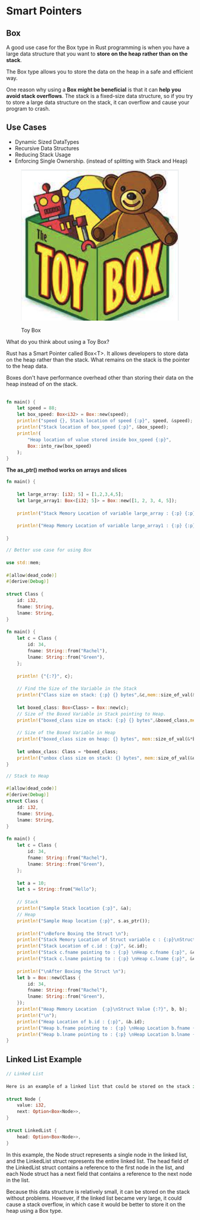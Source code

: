 # Smart Pointers

## Box

A good use case for the Box type in Rust programming is when you have a large data structure that you want to **store on the heap rather than on the stack**.

The Box type allows you to store the data on the heap in a safe and efficient way.

One reason why using a **Box might be beneficial** is that it can **help you avoid stack overflows**. The stack is a fixed-size data structure, so if you try to store a large data structure on the stack, it can overflow and cause your program to crash.

## Use Cases

- Dynamic Sized DataTypes
- Recursive Data Structures
- Reducing Stack Usage
- Enforcing Single Ownership. (instead of splitting with Stack and Heap)

<figure><img src="../assets/toy_box.png" alt=""><figcaption><p>Toy Box</p></figcaption></figure>

What do you think about using a Toy Box?

Rust has a Smart Pointer called Box\<T>. It allows developers to store data on the heap rather than the stack. What remains on the stack is the pointer to the heap data.

Boxes don't have performance overhead other than storing their data on the heap instead of on the stack.

```rust

fn main() {
    let speed = 88;
    let box_speed: Box<i32> = Box::new(speed);
    println!("speed {}, Stack location of speed {:p}", speed, &speed);
    println!("Stack location of box_speed {:p}", &box_speed);
    println!(
        "Heap location of value stored inside box_speed {:p}",
        Box::into_raw(box_speed)
    );
}
```

**The as_ptr() method works on arrays and slices**

```rust
fn main() {

    let large_array: [i32; 5] = [1,2,3,4,5];
    let large_array1: Box<[i32; 5]> = Box::new([1, 2, 3, 4, 5]);

    println!("Stack Memory Location of variable large_array : {:p} {:p} {:?}", &large_array, large_array.as_ptr(), large_array);
    
    println!("Heap Memory Location of variable large_array1 : {:p} {:p} {:?}", &large_array1,  large_array1.as_ptr(), large_array1);

}
```

```rust
// Better use case for using Box

use std::mem;

#[allow(dead_code)]
#[derive(Debug)]

struct Class {
    id: i32,
    fname: String,
    lname: String,
}

fn main() {
    let c = Class {
        id: 34,
        fname: String::from("Rachel"),
        lname: String::from("Green"),
    };

    println! {"{:?}", c};

    // Find the Size of the Variable in the Stack
    println!("Class size on stack: {:p} {} bytes",&c,mem::size_of_val(&c));

    let boxed_class: Box<Class> = Box::new(c);
    // Size of the Boxed Variable in Stack pointing to Heap.
    println!("boxed_class size on stack: {:p} {} bytes",&boxed_class,mem::size_of_val(&boxed_class));

    // Size of the Boxed Variable in Heap
    println!("boxed_class size on heap: {} bytes", mem::size_of_val(&*boxed_class) );

    let unbox_class: Class = *boxed_class;
    println!("unbox class size on stack: {} bytes", mem::size_of_val(&unbox_class));
}
```

```rust
// Stack to Heap

#[allow(dead_code)]
#[derive(Debug)]
struct Class {
    id: i32,
    fname: String,
    lname: String,
}

fn main() {
    let c = Class {
        id: 34,
        fname: String::from("Rachel"),
        lname: String::from("Green"),
    };
    
    let a = 10;
    let s = String::from("Hello");
    
    // Stack
    println!("Sample Stack location {:p}", &a);
    // Heap
    println!("Sample Heap location {:p}", s.as_ptr());

    println!("\nBefore Boxing the Struct \n");
    println!("Stack Memory Location of Struct variable c : {:p}\nStruct Value : {:?}", &c, c);
    println!("Stack Location of c.id : {:p}", &c.id);
    println!("Stack c.fname pointing to : {:p} \nHeap c.fname {:p}", &c.fname,c.fname.as_ptr());
    println!("Stack c.lname pointing to : {:p} \nHeap c.lname {:p}", &c.lname,c.lname.as_ptr());
    
    println!("\nAfter Boxing the Struct \n");
    let b = Box::new(Class {
        id: 34,
        fname: String::from("Rachel"),
        lname: String::from("Green"),
    });
    println!("Heap Memory Location  {:p}\nStruct Value {:?}", b, b);
    println!("\n");
    println!("Heap Location of b.id : {:p}", &b.id);
    println!("Heap b.fname pointing to : {:p} \nHeap Location b.fname {:p}",&b.fname,b.fname.as_ptr());
    println!("Heap b.lname pointing to : {:p} \nHeap Location b.lname {:p}",&b.lname,b.lname.as_ptr());
}
```

## Linked List Example

```rust
// Linked List

Here is an example of a linked list that could be stored on the stack in Rust:

struct Node {
    value: i32,
    next: Option<Box<Node>>,
}

struct LinkedList {
    head: Option<Box<Node>>,
}
```

In this example, the Node struct represents a single node in the linked list, and the LinkedList struct represents the entire linked list. The head field of the LinkedList struct contains a reference to the first node in the list, and each Node struct has a next field that contains a reference to the next node in the list.

Because this data structure is relatively small, it can be stored on the stack without problems. However, if the linked list became very large, it could cause a stack overflow, in which case it would be better to store it on the heap using a Box type.

